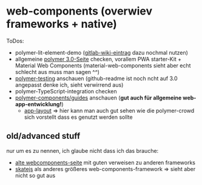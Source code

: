 # web-components (overwiev frameworks + native)

ToDos:

* polymer-lit-element-demo ([gitlab-wiki-eintrag](https://gitlab.com/apoly/apoly-42/wikis/frontend-development-without-build-script) dazu nochmal nutzen)
* allgemeine [polymer 3.0-Seite](https://www.polymer-project.org/) checken, vorallem PWA starter-Kit + Material Web Components (material-web-components sieht aber echt schlecht aus muss man sagen ^^)
* [polymer-testing](https://www.polymer-project.org/3.0/docs/tools/tests) anschauen (github-readme ist noch ncht auf 3.0 angepasst denke ich, sieht verwirrend aus)
* polymer-TypeScript-integration checken
* [polymer-components/guides](https://www.polymer-project.org/3.0/toolbox/app-layout) anschauen (**gut auch für allgemeine web-app-entwicklung!**)
    * [app-layout](https://github.com/PolymerElements/app-layout) => hier kann man auch gut sehen wie die polymer-crowd sich vorstellt dass es genutzt werden sollte



## old/advanced stuff

nur um es zu nennen, ich glaube nicht dass ich das brauche:

* [alte webcomponents-seite](http://webcomponents.github.io/) mit guten verweisen zu anderen frameworks
* [skatejs](https://github.com/skatejs/skatejs) als anderes größeres web-components-framework => sieht aber nicht so gut aus